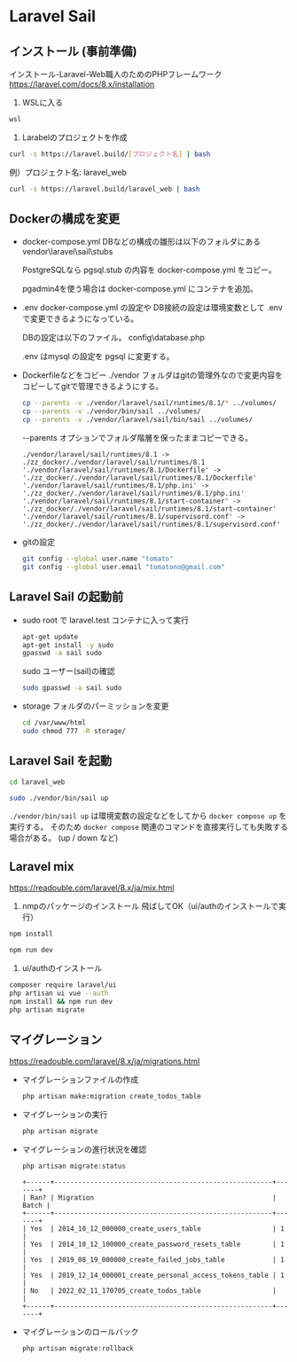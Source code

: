 # Laravel Sail

## インストール (事前準備)

インストール-Laravel-Web職人のためのPHPフレームワーク
<https://laravel.com/docs/8.x/installation>

1. WSLに入る

  ```powershell
  wsl
  ```

1. Larabelのプロジェクトを作成

  ```bash
  curl -s https://laravel.build/[プロジェクト名] | bash
  ```

  例）プロジェクト名: laravel_web

  ```bash
  curl -s https://laravel.build/laravel_web | bash
  ```

## Dockerの構成を変更

- docker-compose.yml
  DBなどの構成の雛形は以下のフォルダにある
  vendor\laravel\sail\stubs

  PostgreSQLなら pgsql.stub の内容を docker-compose.yml をコピー。

  pgadmin4を使う場合は docker-compose.yml にコンテナを追加。
- .env
  docker-compose.yml の設定や DB接続の設定は環境変数として .env で変更できるようになっている。

  DBの設定は以下のファイル。
  config\database.php

  .env はmysql の設定を pgsql に変更する。
- Dockerfileなどをコピー
  ./vendor フォルダはgitの管理外なので変更内容をコピーしてgitで管理できるようにする。
  
  ```bash
  cp --parents -v ./vendor/laravel/sail/runtimes/8.1/* ../volumes/
  cp --parents -v ./vendor/bin/sail ../volumes/
  cp --parents -v ./vendor/laravel/sail/bin/sail ../volumes/
  ```
  
  --parents オプションでフォルダ階層を保ったままコピーできる。

  ```console
  ./vendor/laravel/sail/runtimes/8.1 -> ./zz_docker/./vendor/laravel/sail/runtimes/8.1
  './vendor/laravel/sail/runtimes/8.1/Dockerfile' -> './zz_docker/./vendor/laravel/sail/runtimes/8.1/Dockerfile'
  './vendor/laravel/sail/runtimes/8.1/php.ini' -> './zz_docker/./vendor/laravel/sail/runtimes/8.1/php.ini'
  './vendor/laravel/sail/runtimes/8.1/start-container' -> './zz_docker/./vendor/laravel/sail/runtimes/8.1/start-container'
  './vendor/laravel/sail/runtimes/8.1/supervisord.conf' -> './zz_docker/./vendor/laravel/sail/runtimes/8.1/supervisord.conf'
  ```

- gitの設定

  ```bash
  git config --global user.name "tomato"
  git config --global user.email "tomatono@gmail.com"
  ```

## Laravel Sail の起動前

- sudo
  root で laravel.test コンテナに入って実行

  ```bash
  apt-get update
  apt-get install -y sudo
  gpasswd -a sail sudo
  ```

  sudo ユーザー(sail)の確認

  ```bash
  sudo gpasswd -a sail sudo
  ```

- storage フォルダのパーミッションを変更

  ```bash
  cd /var/www/html
  sudo chmod 777 -R storage/
  ```

## Laravel Sail を起動

```bash
cd laravel_web

sudo ./vendor/bin/sail up
```

`./vendor/bin/sail up` は環境変数の設定などをしてから `docker compose up` を実行する。
そのため `docker compose` 関連のコマンドを直接実行しても失敗する場合がある。
(up / down など)

## Laravel mix

<https://readouble.com/laravel/8.x/ja/mix.html>

1. nmpのパッケージのインストール
  飛ばしてOK（ui/authのインストールで実行）

  ```bash
  npm install
  ```
 <!-- 
  ```bash
  npm ci
  ```
-->
<!-- 
  ```bash
  yarn install
  ```
-->

  ```bash
  npm run dev
  ```

1. ui/authのインストール

  ```bash
  composer require laravel/ui
  php artisan ui vue --auth
  npm install && npm run dev
  php artisan migrate
  ```

## マイグレーション

<https://readouble.com/laravel/8.x/ja/migrations.html>

- マイグレーションファイルの作成

  ```bash
  php artisan make:migration create_todos_table
  ```

- マイグレーションの実行

  ```bash
  php artisan migrate
  ```

- マイグレーションの進行状況を確認

  ```bash
  php artisan migrate:status
  ```

  ```console
  +------+-------------------------------------------------------+-------+
  | Ran? | Migration                                             | Batch |
  +------+-------------------------------------------------------+-------+
  | Yes  | 2014_10_12_000000_create_users_table                  | 1     |
  | Yes  | 2014_10_12_100000_create_password_resets_table        | 1     |
  | Yes  | 2019_08_19_000000_create_failed_jobs_table            | 1     |
  | Yes  | 2019_12_14_000001_create_personal_access_tokens_table | 1     |
  | No   | 2022_02_11_170705_create_todos_table                  |       |
  +------+-------------------------------------------------------+-------+
  ```

- マイグレーションのロールバック

  ```bash
  php artisan migrate:rollback
  ```
